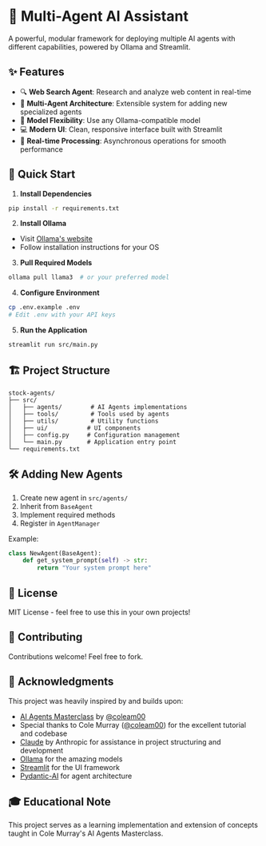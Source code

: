 # 🤖 Multi-Agent AI Assistant

A powerful, modular framework for deploying multiple AI agents with different capabilities, powered by Ollama and Streamlit.

## ✨ Features

- 🔍 **Web Search Agent**: Research and analyze web content in real-time
- 🤝 **Multi-Agent Architecture**: Extensible system for adding new specialized agents
- 🎯 **Model Flexibility**: Use any Ollama-compatible model
- 💻 **Modern UI**: Clean, responsive interface built with Streamlit
- 🔄 **Real-time Processing**: Asynchronous operations for smooth performance

## 🚀 Quick Start

1. **Install Dependencies**
```bash
pip install -r requirements.txt
```

2. **Install Ollama**
- Visit [Ollama's website](https://ollama.com/download)
- Follow installation instructions for your OS

3. **Pull Required Models**
```bash
ollama pull llama3  # or your preferred model
```

4. **Configure Environment**
```bash
cp .env.example .env
# Edit .env with your API keys
```

5. **Run the Application**
```bash
streamlit run src/main.py
```

## 🏗️ Project Structure

```
stock-agents/
├── src/
│   ├── agents/        # AI Agents implementations
│   ├── tools/         # Tools used by agents
│   ├── utils/         # Utility functions
│   ├── ui/           # UI components
│   ├── config.py     # Configuration management
│   └── main.py       # Application entry point
└── requirements.txt
```

## 🛠️ Adding New Agents

1. Create new agent in `src/agents/`
2. Inherit from `BaseAgent`
3. Implement required methods
4. Register in `AgentManager`

Example:
```python
class NewAgent(BaseAgent):
    def get_system_prompt(self) -> str:
        return "Your system prompt here"
```

## 📝 License

MIT License - feel free to use this in your own projects!

## 🤝 Contributing

Contributions welcome! Feel free to fork.

## 🙏 Acknowledgments

This project was heavily inspired by and builds upon:
- [AI Agents Masterclass](https://github.com/coleam00/ai-agents-masterclass) by [@coleam00](https://github.com/coleam00)
- Special thanks to Cole Murray ([@coleam00](https://github.com/coleam00)) for the excellent tutorial and codebase
- [Claude](https://anthropic.com/claude) by Anthropic for assistance in project structuring and development
- [Ollama](https://ollama.com/) for the amazing models
- [Streamlit](https://streamlit.io/) for the UI framework
- [Pydantic-AI](https://github.com/jxnl/pydantic-ai) for agent architecture

## 🎓 Educational Note

This project serves as a learning implementation and extension of concepts taught in Cole Murray's AI Agents Masterclass.